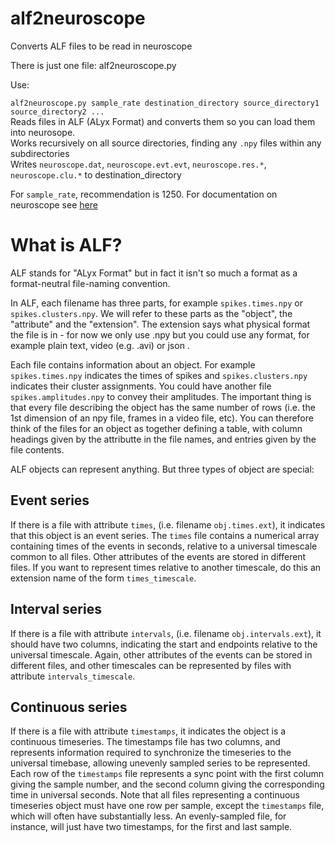 # alf2neuroscope

Converts ALF files to be read in neuroscope

There is just one file: alf2neuroscope.py

Use:

`alf2neuroscope.py sample_rate destination_directory source_directory1 source_directory2 ...`  
Reads files in ALF (ALyx Format) and converts them so you can load them into neurosope.  
Works recursively on all source directories, finding any `.npy` files within any subdirectories  
Writes `neuroscope.dat`, `neuroscope.evt.evt`, `neuroscope.res.*`, `neuroscope.clu.*` to destination_directory

For `sample_rate`, recommendation is 1250. For documentation on neuroscope see [here](http://neuroscope.sourceforge.net/UserManual/data-files.html)

# What is ALF? 

ALF stands for "ALyx Format" but in fact it isn't so much a format as a format-neutral file-naming convention. 

In ALF, each filename has three parts, for example `spikes.times.npy` or `spikes.clusters.npy`. We will refer to these parts as the "object", the "attribute" and the "extension". The extension says what physical format the file is in - for now we only use .npy but you could use any format, for example plain text, video (e.g. .avi) or json .

Each file contains information about an object. For example `spikes.times.npy` indicates the times of spikes and `spikes.clusters.npy` indicates their cluster assignments. You could have another file `spikes.amplitudes.npy` to convey their amplitudes. The important thing is that every file describing the object has the same number of rows (i.e. the 1st dimension of an npy file, frames in a video file, etc).  You can therefore think of the files for an object as together defining a table, with column headings given by the attributte in the file names, and entries given by the file contents.

ALF objects can represent anything. But three types of object are special:

## Event series

If there is a file with attribute `times`, (i.e. filename `obj.times.ext`), it indicates that this object is an event series. The `times` file contains a numerical array containing times of the events in seconds, relative to a universal timescale common to all files. Other attributes of the events are stored in different files. If you want to represent times relative to another timescale, do this an extension name of the form `times_timescale`.

## Interval series

If there is a file with attribute `intervals`, (i.e. filename `obj.intervals.ext`), it should have two columns, indicating the start and endpoints relative to the universal timescale. Again, other attributes of the events can be stored in different files, and other timescales can be represented by files with attribute `intervals_timescale`.

## Continuous series

If there is a file with attribute `timestamps`, it indicates the object is a continuous timeseries. The timestamps file has two columns, and represents information required to synchronize the timeseries to the universal timebase, allowing unevenly sampled series to be represented. Each row of the `timestamps` file represents a sync point with the first column giving the sample number, and the second column giving the corresponding time in universal seconds. Note that all files representing a continuous timeseries object must have one row per sample, except the `timestamps` file, which will often have substantially less. An evenly-sampled file, for instance, will just have two timestamps, for the first and last sample.
